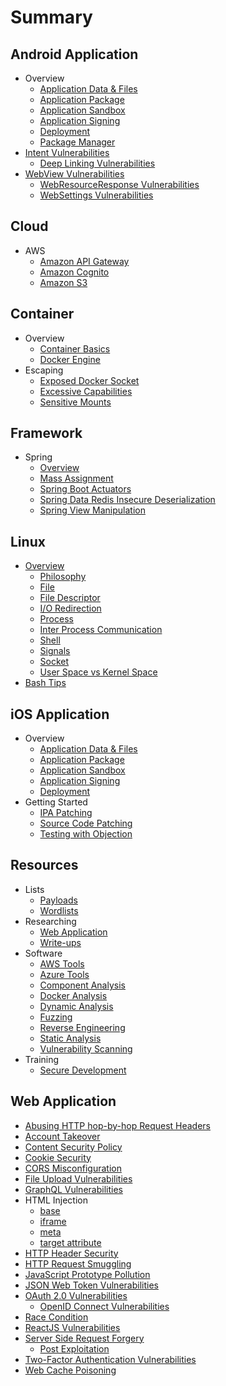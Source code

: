# Summary

## Android Application

- Overview
    - [Application Data & Files](Mobile%20Application/Android/Overview/app-data-files.md)
    - [Application Package](Mobile%20Application/Android/Overview/app-package.md)
    - [Application Sandbox](Mobile%20Application/Android/Overview/app-sandbox.md)
    - [Application Signing](Mobile%20Application/Android/Overview/app-signing.md)
    - [Deployment](Mobile%20Application/Android/Overview/deployment.md)
    - [Package Manager](Mobile%20Application/Android/Overview/package-manager.md)
- [Intent Vulnerabilities](Mobile%20Application/Android/Intent%20Vulnerabilities/README.md)
    - [Deep Linking Vulnerabilities](Mobile%20Application/Android/Deep%20Linking%20Vulnerabilities/README.md)
- [WebView Vulnerabilities](Mobile%20Application/Android/WebView%20Vulnerabilities/README.md)
    - [WebResourceResponse Vulnerabilities](Mobile%20Application/Android/WebView/web-resource-response-vulnerabilities.md)
    - [WebSettings Vulnerabilities](Mobile%20Application/Android/WebView/web-settings.md)

## Cloud

- AWS
    - [Amazon API Gateway](Cloud/AWS/api-gateway.md)
    - [Amazon Cognito](Cloud/AWS/amazon-cognito.md)
    - [Amazon S3](Cloud/AWS/s3.md)

## Container

- Overview
    - [Container Basics](Container/Overview/basics.md)
    - [Docker Engine](Container/Overview/docker-engine.md)
- Escaping
    - [Exposed Docker Socket](Container/Escaping/exposed-docker-socket.md)
    - [Excessive Capabilities](Container/Escaping/excessive-capabilities.md)
    - [Sensitive Mounts](Container/Escaping/sensitive-mounts.md)

## Framework

- Spring
    - [Overview](Framework/Spring/overview.md)
    - [Mass Assignment](Framework/Spring/mass-assignment.md)
    - [Spring Boot Actuators](Framework/Spring/spring-boot-actuators.md)
    - [Spring Data Redis Insecure Deserialization](Framework/Spring/spring-data-redis-insecure-deserialization.md)
    - [Spring View Manipulation](Framework/Spring/view-manipulation.md)

## Linux

- [Overview](Linux/Overview/README.md)
    - [Philosophy](Linux/Overview/philosophy.md)
    - [File](Linux/Overview/file.md)
    - [File Descriptor](Linux/Overview/file-descriptor.md)
    - [I/O Redirection](Linux/Overview/io-redirection.md)
    - [Process](Linux/Overview/process.md)
    - [Inter Process Communication](Linux/Overview/inter-process-communication.md)
    - [Shell](Linux/Overview/shell.md)
    - [Signals](Linux/Overview/signals.md)
    - [Socket](Linux/Overview/socket.md)
    - [User Space vs Kernel Space](Linux/Overview/user-kernel-space.md)
- [Bash Tips](Linux/bash-tips.md)

## iOS Application

- Overview
    - [Application Data & Files](Mobile%20Application/iOS/Overview/app-data-files.md)
    - [Application Package](Mobile%20Application/iOS/Overview/app-package.md)
    - [Application Sandbox](Mobile%20Application/iOS/Overview/app-sandbox.md)
    - [Application Signing](Mobile%20Application/iOS/Overview/app-signing.md)
    - [Deployment](Mobile%20Application/iOS/Overview/deployment.md)
- Getting Started
    - [IPA Patching](Mobile%20Application/iOS/Getting%20Started/ipa-patching.md)
    - [Source Code Patching](Mobile%20Application/iOS/Getting%20Started/source-patching.md)
    - [Testing with Objection](Mobile%20Application/iOS/Getting%20Started/objection.md)

## Resources

- Lists
    - [Payloads](Resources/Lists/payloads.md)
    - [Wordlists](Resources/Lists/wordlists.md)
- Researching
    - [Web Application](Resources/Researching/web-application.md)
    - [Write-ups](Resources/Researching/write-ups.md)
- Software
    - [AWS Tools](Resources/Software/aws-tools.md)
    - [Azure Tools](Resources/Software/azure-tools.md)
    - [Component Analysis](Resources/Software/component-analysis.md)
    - [Docker Analysis](Resources/Software/docker-analysis.md)
    - [Dynamic Analysis](Resources/Software/dynamic-analysis.md)
    - [Fuzzing](Resources/Software/fuzzing.md)
    - [Reverse Engineering](Resources/Software/reverse-engineering.md)
    - [Static Analysis](Resources/Software/static-analysis.md)
    - [Vulnerability Scanning](Resources/Software/vulnerability-scanning.md)
- Training
    - [Secure Development](Resources/Training/secure-development.md)

## Web Application

- [Abusing HTTP hop-by-hop Request Headers](Web%20Application/Abusing%20HTTP%20hop-by-hop%20Request%20Headers/README.md)
- [Account Takeover](Web%20Application/Account%20Takeover/README.md)
- [Content Security Policy](Web%20Application/Content%20Security%20Policy/README.md)
- [Cookie Security](Web%20Application/Cookie%20Security/README.md)
- [CORS Misconfiguration](Web%20Application/CORS%20Misconfiguration/README.md)
- [File Upload Vulnerabilities](Web%20Application/File%20Upload%20Vulnerabilities/README.md)
- [GraphQL Vulnerabilities](Web%20Application/GraphQL%20Vulnerabilities/README.md)
- HTML Injection
    - [base](Web%20Application/HTML%20Injection/base.md)
    - [iframe](Web%20Application/HTML%20Injection/iframe.md)
    - [meta](Web%20Application/HTML%20Injection/meta.md)
    - [target attribute](Web%20Application/HTML%20Injection/target.md)
- [HTTP Header Security](Web%20Application/HTTP%20Headers%20Security/README.md)
- [HTTP Request Smuggling](Web%20Application/HTTP%20Request%20Smuggling/README.md)
- [JavaScript Prototype Pollution](Web%20Application/JavaScript%20Prototype%20Pollution/README.md)
- [JSON Web Token Vulnerabilities](Web%20Application/JSON%20Web%20Token%20Vulnerabilities/README.md)
- [OAuth 2.0 Vulnerabilities](Web%20Application/OAuth%202.0%20Vulnerabilities/README.md)
    - [OpenID Connect Vulnerabilities](Web%20Application/OAuth%202.0%20Vulnerabilities/openid-connect.md)
- [Race Condition](Web%20Application/Race%20Condition/README.md)
- [ReactJS Vulnerabilities](Web%20Application/ReactJS%20Vulnerabilities/README.md)
- [Server Side Request Forgery](Web%20Application/Server%20Side%20Request%20Forgery/README.md)
    - [Post Exploitation](Web%20Application/Server%20Side%20Request%20Forgery/post-exploitation.md)
- [Two-Factor Authentication Vulnerabilities](Web%20Application/Two-Factor%20Authentication%20Vulnerabilities/README.md)
- [Web Cache Poisoning](Web%20Application/Web%20Cache%20Poisoning/README.md)
